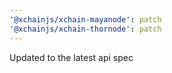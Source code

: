 ```yaml
---
'@xchainjs/xchain-mayanode': patch
'@xchainjs/xchain-thornode': patch
---
```


Updated to the latest api spec
